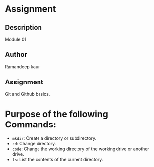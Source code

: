 # Assignment

## Description
Module 01

## Author
Ramandeep kaur

## Assignment
Git and Github basics.

# Purpose of the following Commands:
- `mkdir`: Create a directory or subdirectory.
- `cd`: Change directory.
- `code`: Change the working directory of the working drive or another drive.
- `ls`: List the contents of the current directory.

